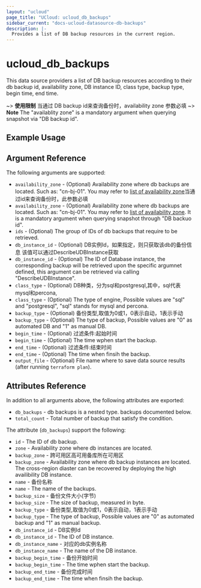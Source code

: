 ```yaml
---
layout: "ucloud"
page_title: "UCloud: ucloud_db_backups"
sidebar_current: "docs-ucloud-datasource-db-backups"
description: |-
  Provides a list of DB backup resources in the current region.
---
```


# ucloud_db_backups

This data source providers a list of DB backup resources according to their db backup id, availability zone, DB instance ID, class type, backup type, begin time, end time.

~> **使用限制** 当通过 DB backup id来查询备份时，availability zone 参数必填
~> **Note** The "availablity zone" is a mandatory argument when querying snapshot via "DB backup id".
## Example Usage

## Argument Reference

The following arguments are supported:

* `availability_zone` - (Optional) Availability zone where db backups are located. Such as: "cn-bj-01". You may refer to [list of availability zone](https://docs.ucloud.cn/api/summary/regionlist)当通过id来查询备份时，此参数必填
* `availability_zone` - (Optional) Availability zone where db backups are located. Such as: "cn-bj-01". You may refer to [list of availability zone](https://docs.ucloud.cn/api/summary/regionlist). It is a mandatory argument when querying snapshot through "DB backuo id".
* `ids` - (Optional) The group of IDs of db backups that require to be retrieved.
* `db_instance_id` - (Optional) DB实例Id，如果指定，则只获取该db的备份信息 该值可以通过DescribeUDBInstance获取
* `db_instance_id` - (Optional) The ID of Database instance, the corresponding backup will be retrieved upon the specific argumnet defined, this argument can be retrieved via calling "DescribeUDBInstance".
* `class_type` - (Optional) DB种类，分为sql和postgresql,其中，sql代表mysql和percona,
* `class_type` - (Optional) The type of engine, Possible values are "sql" and "postgresql", "sql" stands for mysql and percona.
* `backup_type` - (Optional) 备份类型,取值为0或1，0表示自动，1表示手动
* `backup_type` - (Optional) The type of backup, Possible values are "0" as automated DB and "1" as manual DB.
* `begin_time` - (Optional) 过滤条件:起始时间
* `begin_time` - (Optional) The time wphen start the backup.
* `end_time` - (Optional) 过滤条件:结束时间
* `end_time` - (Optional) The time when finsih the backup.
* `output_file` - (Optional) File name where to save data source results (after running `terraform plan`).

## Attributes Reference

In addition to all arguments above, the following attributes are exported:

* `db_backups` - db backups is a nested type. backups documented below.
* `total_count` - Total number of backup that satisfy the condition.

The attribute (`db_backups`) support the following:

* `id` - The ID of db backup.
* `zone` - Availability zone where db instances are located.
* `backup_zone` - 跨可用区高可用备库所在可用区
* `backup_zone` - Availability zone where db backup instances are located. The cross-region diaster can be recovered by deploying the high availibility DB instance.
* `name` - 备份名称
* `name` - The name of the backups.
* `backup_size` - 备份文件大小(字节)
* `backup_size` - The size of backup, measured in byte.
* `backup_type` - 备份类型,取值为0或1，0表示自动，1表示手动
* `backup_type` - The type of backup, Possible values are "0" as automated backup and "1" as manual backup.
* `db_instance_id` - DB实例Id
* `db_instance_id` - The ID of DB instance.
* `db_instance_name` - 	对应的db实例名称
* `db_instance_name` - The name of the DB instance.
* `backup_begin_time` - 备份开始时间
* `backup_begin_time` - The time wphen start the backup.
* `backup_end_time` - 备份完成时间
* `backup_end_time` - The time when finsih the backup.
